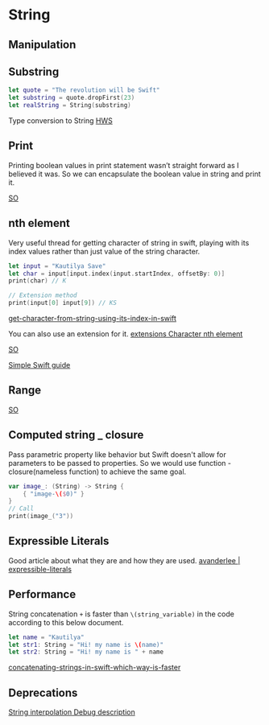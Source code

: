 # String

## Manipulation


## Substring

```swift
let quote = "The revolution will be Swift"
let substring = quote.dropFirst(23)
let realString = String(substring)
```

Type conversion to String [HWS](https://www.hackingwithswift.com/example-code/language/how-to-convert-a-substring-to-a-string)


## Print

Printing boolean values in print statement wasn’t straight forward as I believed it was.
So we can encapsulate the boolean value in string and print it.

[SO](https://stackoverflow.com/questions/28136555/display-the-value-of-bool-in-swift)


## nth element

Very useful thread for getting character of string in swift, playing with its index values rather than just value of the string character.



```swift
let input = "Kautilya Save"
let char = input[input.index(input.startIndex, offsetBy: 0)]
print(char) // K

// Extension method
print(input[0] input[9]) // KS

```
[get-character-from-string-using-its-index-in-swift](https://www.simpleswiftguide.com/get-character-from-string-using-its-index-in-swift/)

You can also use an extension for it. [extensions Character nth element](ios/lifecycle/extensions.md)

[SO](https://stackoverflow.com/questions/24092884/get-nth-character-of-a-string-in-swift-programming-language)

[Simple Swift guide](https://www.simpleswiftguide.com/get-character-from-string-using-its-index-in-swift/)


## Range

[SO](https://stackoverflow.com/questions/28182441/swift-how-to-get-substring-from-start-to-last-index-of-character)


## Computed string _ closure 

Pass parametric property like behavior but Swift doesn't allow for parameters to be passed to properties. So we would use function - closure(nameless function) to achieve the same goal.
```swift
var image_: (String) -> String {
	{ "image-\($0)" }
}
// Call
print(image_("3"))
```


## Expressible Literals

Good article about what they are and how they are used.
[avanderlee | expressible-literals](https://www.avanderlee.com/swift/expressible-literals/)

## Performance

String concatenation `+` is faster than `\(string_variable)` in the code according to this below document.

```swift
let name = "Kautilya"
let str1: String = "Hi! my name is \(name)"
let str2: String = "Hi! my name is " + name
```


[concatenating-strings-in-swift-which-way-is-faster](https://www.globalnerdy.com/2016/02/03/concatenating-strings-in-swift-which-way-is-faster/)


## Deprecations

[String interpolation Debug description](https://izziswift.com/how-to-solve-string-interpolation-produces-a-debug-description-for-an-optional-value-did-you-mean-to-make-this-explicit-in-xcode-8-3-beta/)
